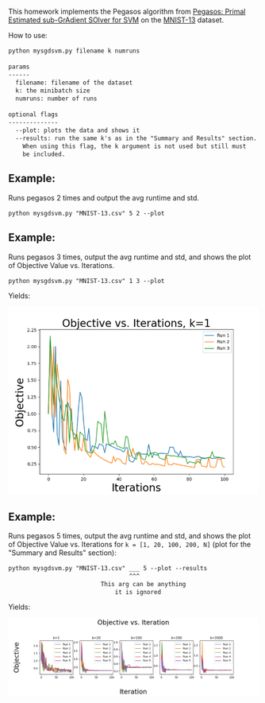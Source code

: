This homework implements the Pegasos algorithm from [Pegasos: Primal Estimated sub-GrAdient SOlver for SVM](https://github.com/DeBestTrap/Intro-to-Machine-Learning/blob/main/HW4/files/pegasos.pdf) on the [MNIST-13](https://github.com/DeBestTrap/Intro-to-Machine-Learning/blob/main/HW4/MNIST-13.csv) dataset.

How to use:
```None
python mysgdsvm.py filename k numruns

params
------
  filename: filename of the dataset
  k: the minibatch size
  numruns: number of runs

optional flags
--------------
  --plot: plots the data and shows it
  --results: run the same k's as in the "Summary and Results" section.
    When using this flag, the k argument is not used but still must 
    be included.
```

## Example:
Runs pegasos 2 times and output the avg runtime and std.
```None
python mysgdsvm.py "MNIST-13.csv" 5 2 --plot
```

## Example:
Runs pegasos 3 times, output the avg runtime and std, and shows the plot of Objective Value vs. Iterations.
```None
python mysgdsvm.py "MNIST-13.csv" 1 3 --plot
```
Yields:

![plot](images/k1r3.png)

## Example:
Runs pegasos 5 times, output the avg runtime and std, and shows the plot of Objective Value vs. Iterations for `k = [1, 20, 100, 200, N]` (plot for the "Summary and Results" section):
```None
python mysgdsvm.py "MNIST-13.csv" ___ 5 --plot --results
                                  ^^^
                          This arg can be anything
                              it is ignored
```
Yields:

![plot](images/part2_results.png)
